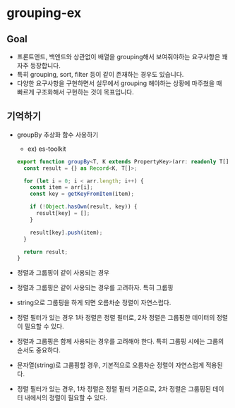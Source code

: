 # grouping-ex

## Goal

- 프론트엔드, 백엔드와 상관없이 배열을 grouping해서 보여줘야하는 요구사항은 꽤 자주 등장합니다.
- 특히 grouping, sort, filter 등이 같이 존재하는 경우도 있습니다.
- 다양한 요구사항을 구현하면서 실무에서 grouping 해야하는 상황에 마주쳤을 때 빠르게 구조화해서 구현하는 것이 목표입니다.

## 기억하기

- groupBy 추상화 함수 사용하기
  - ex) es-toolkit

  ```ts
  export function groupBy<T, K extends PropertyKey>(arr: readonly T[], getKeyFromItem: (item: T) => K): Record<K, T[]> {
    const result = {} as Record<K, T[]>;

    for (let i = 0; i < arr.length; i++) {
      const item = arr[i];
      const key = getKeyFromItem(item);

      if (!Object.hasOwn(result, key)) {
        result[key] = [];
      }

      result[key].push(item);
    }

    return result;
  }
  ```

- 정렬과 그룹핑이 같이 사용되는 경우
- 정렬과 그룹핑은 같이 사용되는 경우를 고려하자. 특히 그룹핑
- string으로 그룹핑을 하게 되면 오름차순 정렬이 자연스럽다.
- 정렬 필터가 있는 경우 1차 정렬은 정렬 필터로, 2차 정렬은 그룹핑한 데이터의 정렬이 필요할 수 있다.

- 정렬과 그룹핑은 함께 사용되는 경우를 고려해야 한다. 특히 그룹핑 시에는 그룹의 순서도 중요하다.
- 문자열(string)로 그룹핑할 경우, 기본적으로 오름차순 정렬이 자연스럽게 적용된다.
- 정렬 필터가 있는 경우,
  1차 정렬은 정렬 필터 기준으로,
  2차 정렬은 그룹핑된 데이터 내에서의 정렬이 필요할 수 있다.
